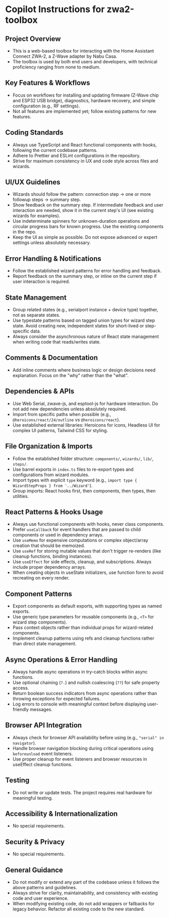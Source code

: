 # Copilot Instructions for zwa2-toolbox

## Project Overview
- This is a web-based toolbox for interacting with the Home Assistant Connect ZWA-2, a Z-Wave adapter by Nabu Casa.
- The toolbox is used by both end users and developers, with technical proficiency ranging from none to medium.

## Key Features & Workflows
- Focus on workflows for installing and updating firmware (Z-Wave chip and ESP32 USB bridge), diagnostics, hardware recovery, and simple configuration (e.g., RF settings).
- Not all features are implemented yet; follow existing patterns for new features.

## Coding Standards
- Always use TypeScript and React functional components with hooks, following the current codebase patterns.
- Adhere to Prettier and ESLint configurations in the repository.
- Strive for maximum consistency in UX and code style across files and wizards.

## UI/UX Guidelines
- Wizards should follow the pattern: connection step → one or more followup steps → summary step.
- Show feedback on the summary step. If intermediate feedback and user interaction are needed, show it in the current step's UI (see existing wizards for examples).
- Use indeterminate spinners for unknown-duration operations and circular progress bars for known progress. Use the existing components in the repo.
- Keep the UI as simple as possible. Do not expose advanced or expert settings unless absolutely necessary.

## Error Handling & Notifications
- Follow the established wizard patterns for error handling and feedback.
- Report feedback on the summary step, or inline on the current step if user interaction is required.

## State Management
- Group related states (e.g., serialport instance + device type) together, not as separate states.
- Use typestate patterns based on tagged union types for wizard step state. Avoid creating new, independent states for short-lived or step-specific data.
- Always consider the asynchronous nature of React state management when writing code that reads/writes state.

## Comments & Documentation
- Add inline comments where business logic or design decisions need explanation. Focus on the "why" rather than the "what".

## Dependencies & APIs
- Use Web Serial, zwave-js, and esptool-js for hardware interaction. Do not add new dependencies unless absolutely required.
- Import from specific paths when possible (e.g., `@heroicons/react/24/outline` vs `@heroicons/react`).
- Use established external libraries: Heroicons for icons, Headless UI for complex UI patterns, Tailwind CSS for styling.

## File Organization & Imports
- Follow the established folder structure: `components/`, `wizards/`, `lib/`, `steps/`.
- Use barrel exports in `index.ts` files to re-export types and configurations from wizard modules.
- Import types with explicit `type` keyword (e.g., `import type { WizardStepProps } from '../Wizard'`).
- Group imports: React hooks first, then components, then types, then utilities.

## React Patterns & Hooks Usage
- Always use functional components with hooks, never class components.
- Prefer `useCallback` for event handlers that are passed to child components or used in dependency arrays.
- Use `useMemo` for expensive computations or complex object/array creation that should be memoized.
- Use `useRef` for storing mutable values that don't trigger re-renders (like cleanup functions, binding instances).
- Use `useEffect` for side effects, cleanup, and subscriptions. Always include proper dependency arrays.
- When creating objects in useState initializers, use function form to avoid recreating on every render.

## Component Patterns
- Export components as default exports, with supporting types as named exports.
- Use generic type parameters for reusable components (e.g., `<T>` for wizard step components).
- Pass context objects rather than individual props for wizard-related components.
- Implement cleanup patterns using refs and cleanup functions rather than direct state management.

## Async Operations & Error Handling
- Always handle async operations in try-catch blocks within async functions.
- Use optional chaining (`?.`) and nullish coalescing (`??`) for safe property access.
- Return boolean success indicators from async operations rather than throwing exceptions for expected failures.
- Log errors to console with meaningful context before displaying user-friendly messages.

## Browser API Integration
- Always check for browser API availability before using (e.g., `"serial" in navigator`).
- Handle browser navigation blocking during critical operations using `beforeunload` event listeners.
- Use proper cleanup for event listeners and browser resources in useEffect cleanup functions.

## Testing
- Do not write or update tests. The project requires real hardware for meaningful testing.

## Accessibility & Internationalization
- No special requirements.

## Security & Privacy
- No special requirements.

## General Guidance
- Do not modify or extend any part of the codebase unless it follows the above patterns and guidelines.
- Always strive for clarity, maintainability, and consistency with existing code and user experience.
- When modifying existing code, do not add wrappers or fallbacks for legacy behavior. Refactor all existing code to the new standard.
